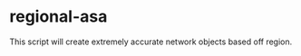 regional-asa
============

This script will create extremely accurate network objects based off region.
